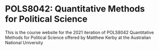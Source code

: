 # POLS8042: Quantitative Methods for Political Science
 This is the course website for the 2021 iteration of POLS8042 Quantitative Methods for Political Science offered by Matthew Kerby at the Australian National University
